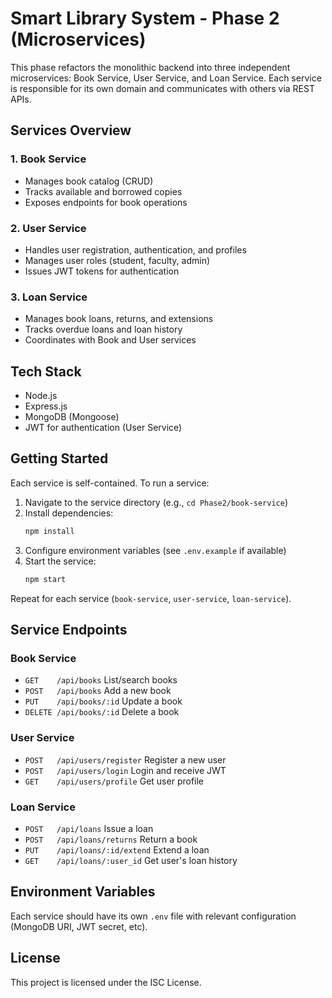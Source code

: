 # Smart Library System - Phase 2 (Microservices)

This phase refactors the monolithic backend into three independent microservices: Book Service, User Service, and Loan Service. Each service is responsible for its own domain and communicates with others via REST APIs.

## Services Overview

### 1. Book Service
- Manages book catalog (CRUD)
- Tracks available and borrowed copies
- Exposes endpoints for book operations

### 2. User Service
- Handles user registration, authentication, and profiles
- Manages user roles (student, faculty, admin)
- Issues JWT tokens for authentication

### 3. Loan Service
- Manages book loans, returns, and extensions
- Tracks overdue loans and loan history
- Coordinates with Book and User services

## Tech Stack
- Node.js
- Express.js
- MongoDB (Mongoose)
- JWT for authentication (User Service)

## Getting Started

Each service is self-contained. To run a service:

1. Navigate to the service directory (e.g., `cd Phase2/book-service`)
2. Install dependencies:
   ```bash
   npm install
   ```
3. Configure environment variables (see `.env.example` if available)
4. Start the service:
   ```bash
   npm start
   ```

Repeat for each service (`book-service`, `user-service`, `loan-service`).

## Service Endpoints

### Book Service
- `GET    /api/books`         List/search books
- `POST   /api/books`         Add a new book
- `PUT    /api/books/:id`     Update a book
- `DELETE /api/books/:id`     Delete a book

### User Service
- `POST   /api/users/register`   Register a new user
- `POST   /api/users/login`      Login and receive JWT
- `GET    /api/users/profile`    Get user profile

### Loan Service
- `POST   /api/loans`            Issue a loan
- `POST   /api/loans/returns`    Return a book
- `PUT    /api/loans/:id/extend` Extend a loan
- `GET    /api/loans/:user_id`   Get user's loan history



## Environment Variables
Each service should have its own `.env` file with relevant configuration (MongoDB URI, JWT secret, etc).

## License
This project is licensed under the ISC License.
